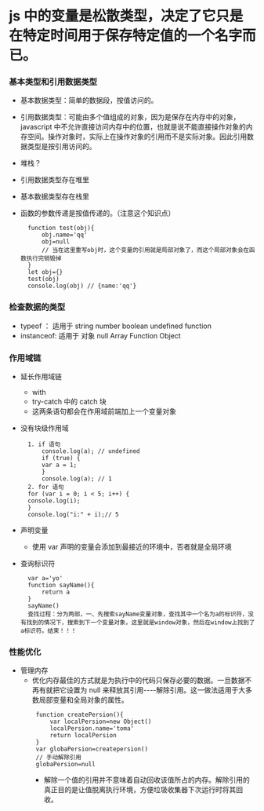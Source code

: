 # js 中的变量是松散类型，决定了它只是在特定时间用于保存特定值的一个名字而已。

### 基本类型和引用数据类型

- 基本数据类型：简单的数据段，按值访问的。
- 引用数据类型：可能由多个值组成的对象，因为是保存在内存中的对象，javascript 中不允许直接访问内存中的位置，也就是说不能直接操作对象的内存空间。操作对象时，实际上在操作对象的引用而不是实际对象。因此引用数据类型是按引用访问的。

- 堆栈？
- 引用数据类型存在堆里
- 基本数据类型存在栈里

- 函数的参数传递是按值传递的。（注意这个知识点）
  ```
    function test(obj){
        obj.name='qq'
        obj=null
        // 当在这里重写obj时，这个变量的引用就是局部对象了，而这个局部对象会在函数执行完销毁掉
    }
    let obj={}
    test(obj)
    console.log(obj) // {name:'qq'}
  ```

### 检查数据的类型

- typeof ： 适用于 string number boolean undefined function
- instanceof: 适用于 对象 null Array Function Object

### 作用域链

- 延长作用域链
  - with
  - try-catch 中的 catch 块
  - 这两条语句都会在作用域前端加上一个变量对象
- 没有块级作用域

  ```
    1. if 语句
        console.log(a); // undefined
        if (true) {
        var a = 1;
        }
        console.log(a); // 1
    2. for 语句
    for (var i = 0; i < 5; i++) {
    console.log(i);
    }
    console.log("i:" + i);// 5
  ```

- 声明变量
  - 使用 var 声明的变量会添加到最接近的环境中，否者就是全局环境
- 查询标识符
  ```
    var a='yo'
    function sayName(){
        return a
    }
    sayName()
    查找过程：分为两部，一、先搜索sayName变量对象，查找其中一个名为a的标识符，没有找到的情况下，搜索到下一个变量对象，这里就是window对象，然后在window上找到了a标识符。结束！！！
  ```

### 性能优化

- 管理内存
  - 优化内存最佳的方式就是为执行中的代码只保存必要的数据。一旦数据不再有就把它设置为 null 来释放其引用----解除引用。这一做法适用于大多数局部变量和全局对象的属性。
    ```
     function createPersion(){
         var localPersion=new Object()
         localPersion.name='toma'
         return localPersion
     }
     var globaPersion=createpersion()
     // 手动解除引用
     globaPersion=null
    ```
    - 解除一个值的引用并不意味着自动回收该值所占的内存。解除引用的真正目的是让值脱离执行环境，方便垃圾收集器下次运行时将其回收。
